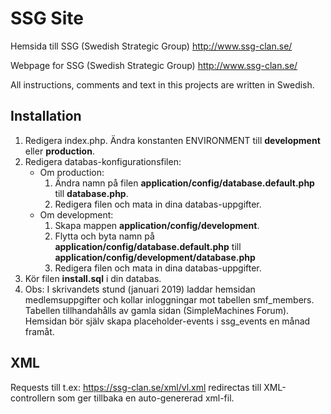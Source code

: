 # SSG Site
Hemsida till SSG (Swedish Strategic Group) http://www.ssg-clan.se/

Webpage for SSG (Swedish Strategic Group) http://www.ssg-clan.se/

All instructions, comments and text in this projects are written in Swedish.

## Installation
1. Redigera index.php. Ändra konstanten ENVIRONMENT till **development** eller **production**.
2. Redigera databas-konfigurationsfilen:
   - Om production:
     1. Ändra namn på filen **application/config/database.default.php** till **database.php**.
     2. Redigera filen och mata in dina databas-uppgifter.
   - Om development:
     1. Skapa mappen **application/config/development**.
	 2. Flytta och byta namn på **application/config/database.default.php** till **application/config/development/database.php**
	 3. Redigera filen och mata in dina databas-uppgifter.
3. Kör filen **install.sql** i din databas.
4. Obs: I skrivandets stund (januari 2019) laddar hemsidan medlemsuppgifter och kollar inloggningar mot tabellen smf_members. Tabellen tillhandahålls av gamla sidan (SimpleMachines Forum). Hemsidan bör själv skapa placeholder-events i ssg_events en månad framåt.

## XML
Requests till t.ex: https://ssg-clan.se/xml/vl.xml redirectas till XML-controllern som ger tillbaka en auto-genererad xml-fil.